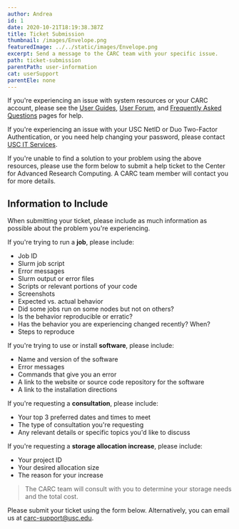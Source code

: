 ```yaml
---
author: Andrea 
id: 1
date: 2020-10-21T18:19:38.387Z
title: Ticket Submission
thumbnail: /images/Envelope.png
featuredImage: ../../static/images/Envelope.png
excerpt: Send a message to the CARC team with your specific issue.
path: ticket-submission
parentPath: user-information
cat: userSupport
parentEle: none
---
```


If you're experiencing an issue with system resources or your CARC account, please see the [User Guides](https://CARC-dev.usc.edu/user-information/user-guides), [User Forum](https://hpc-discourse.usc.edu/categories), and [Frequently Asked Questions](https://CARC-dev.usc.edu/user-information/frequently-asked-questions) pages for help.

If you're experiencing an issue with your USC NetID or Duo Two-Factor Authentication, or you need help changing your password, please contact [USC IT Services](https://itservices.usc.edu/self-help/).

If you're unable to find a solution to your problem using the above resources, please use the form below to submit a help ticket to the Center for Advanced Research Computing. A CARC team member will contact you for more details.

## Information to Include

When submitting your ticket, please include as much information as possible about the problem you're experiencing.

If you're trying to run a **job**, please include:

 - Job ID
 - Slurm job script
 - Error messages
 - Slurm output or error files
 - Scripts or relevant portions of your code
 - Screenshots
 - Expected vs. actual behavior
 - Did some jobs run on some nodes but not on others?
 - Is the behavior reproducible or erratic?
 - Has the behavior you are experiencing changed recently? When?
 - Steps to reproduce

If you're trying to use or install **software**, please include:

 - Name and version of the software
 - Error messages
 - Commands that give you an error
 - A link to the website or source code repository for the software
 - A link to the installation directions

If you're requesting a **consultation**, please include:

 - Your top 3 preferred dates and times to meet
 - The type of consultation you're requesting
 - Any relevant details or specific topics you'd like to discuss

If you're requesting a **storage allocation increase**, please include:

 - Your project ID
 - Your desired allocation size
 - The reason for your increase

> The CARC team will consult with you to determine your storage needs and the total cost.

Please submit your ticket using the form below. Alternatively, you can email us at <carc-support@usc.edu>. 
